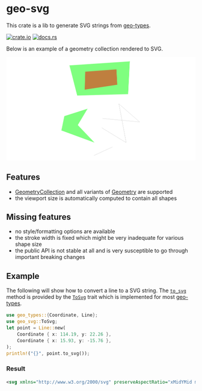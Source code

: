 # geo-svg

This crate is a lib to generate SVG strings from [geo-types](https://docs.rs/geo-types/0.4.3/geo_types/).

[![crate.io](https://img.shields.io/crates/v/geo-svg.svg)](https://crates.io/crates/geo-svg)
[![docs.rs](https://docs.rs/geo-svg/badge.svg)](https://docs.rs/geo-svg)

Below is an example of a geometry collection rendered to SVG.

![example](example.png)

## Features

- [GeometryCollection](https://docs.rs/geo-types/0.4.3/geo_types/struct.GeometryCollection.html) and all variants of [Geometry](https://docs.rs/geo-types/0.4.3/geo_types/enum.Geometry.html) are supported
- the viewport size is automatically computed to contain all shapes

## Missing features

- no style/formatting options are available
- the stroke width is fixed which might be very inadequate for various shape size
- the public API is not stable at all and is very susceptible to go through important breaking changes

## Example

The following will show how to convert a line to a SVG string.
The [`to_svg`] method is provided by the [`ToSvg`] trait which is implemented for most [geo-types](https://docs.rs/geo-types/0.4.3/geo_types/).

```rust
use geo_types::{Coordinate, Line};
use geo_svg::ToSvg;
let point = Line::new(
    Coordinate { x: 114.19, y: 22.26 },
    Coordinate { x: 15.93, y: -15.76 },
);
println!("{}", point.to_svg());
```

### Result

```xml
<svg xmlns="http://www.w3.org/2000/svg" preserveAspectRatio="xMidYMid meet" viewBox="15.83 -15.86 98.46 38.22"><path d="M 114.19 22.26 L 15.93 -15.76" style="stroke:rgb(0,0,0);stroke-width:0.1"/></svg>
```

[`ToSvg`]: svg/trait.ToSvg.html
[`to_svg`]: svg/trait.ToSvg.html#method.to_svg
